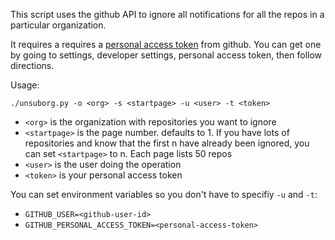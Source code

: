 This script uses the github API to ignore all notifications for all
the repos in a particular organization.

It requires a requires a [personal access
token](https://docs.github.com/en/authentication/keeping-your-account-and-data-secure/creating-a-personal-access-token)
from github.  You can get one by going to settings, developer
settings, personal access token, then follow directions.

Usage:

`./unsuborg.py -o <org> -s <startpage> -u <user> -t <token>`

- `<org>` is the organization with repositories you want to ignore
- `<startpage>` is the page number.  defaults to 1.  If you have lots of repositories and know that the first n have already been ignored, you can set `<startpage>` to n.  Each page lists 50 repos
- `<user>` is the user doing the operation
- `<token>` is your personal access token

You can set environment variables so you don't have to specifiy `-u` and `-t`:

- `GITHUB_USER=<github-user-id>`
- `GITHUB_PERSONAL_ACCESS_TOKEN=<personal-access-token>`

